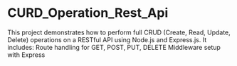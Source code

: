 # CURD_Operation_Rest_Api
This project demonstrates how to perform full CRUD (Create, Read, Update, Delete) operations on a RESTful API using Node.js and Express.js. It includes:  Route handling for GET, POST, PUT, DELETE  Middleware setup with Express
